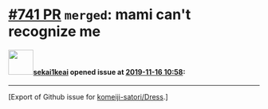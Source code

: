 # [\#741 PR](https://github.com/komeiji-satori/Dress/pull/741) `merged`: mami can't recognize me

#### <img src="https://avatars.githubusercontent.com/u/56475407?v=4" width="50">[sekai1keai](https://github.com/sekai1keai) opened issue at [2019-11-16 10:58](https://github.com/komeiji-satori/Dress/pull/741):






-------------------------------------------------------------------------------



[Export of Github issue for [komeiji-satori/Dress](https://github.com/komeiji-satori/Dress).]
